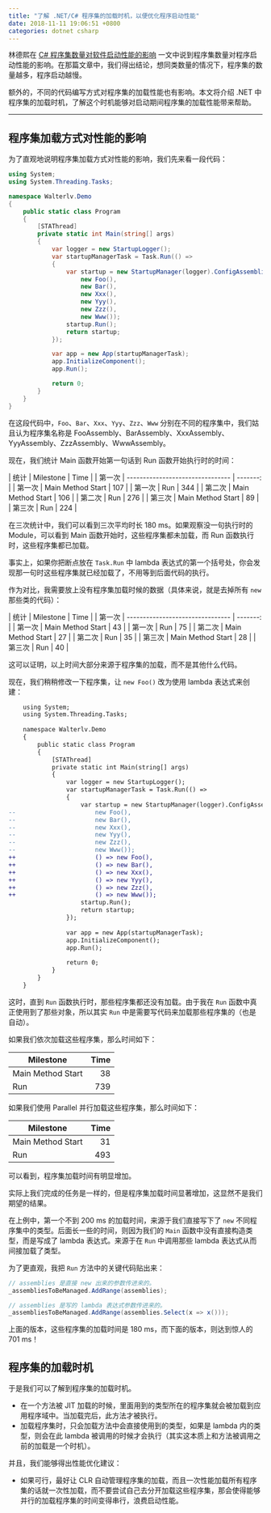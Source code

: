 ```yaml
---
title: "了解 .NET/C# 程序集的加载时机，以便优化程序启动性能"
date: 2018-11-11 19:06:51 +0800
categories: dotnet csharp
---
```


林德熙在 [C# 程序集数量对软件启动性能的影响](https://blog.lindexi.com/post/C-%E7%A8%8B%E5%BA%8F%E9%9B%86%E6%95%B0%E9%87%8F%E5%AF%B9%E8%BD%AF%E4%BB%B6%E5%90%AF%E5%8A%A8%E6%80%A7%E8%83%BD%E7%9A%84%E5%BD%B1%E5%93%8D.html) 一文中说到程序集数量对程序启动性能的影响。在那篇文章中，我们得出结论，想同类数量的情况下，程序集的数量越多，程序启动越慢。

额外的，不同的代码编写方式对程序集的加载性能也有影响。本文将介绍 .NET 中程序集的加载时机，了解这个时机能够对启动期间程序集的加载性能带来帮助。

---

<div id="toc"></div>

## 程序集加载方式对性能的影响

为了直观地说明程序集加载方式对性能的影响，我们先来看一段代码：

```csharp
using System;
using System.Threading.Tasks;

namespace Walterlv.Demo
{
    public static class Program
    {
        [STAThread]
        private static int Main(string[] args)
        {
            var logger = new StartupLogger();
            var startupManagerTask = Task.Run(() =>
            {
                var startup = new StartupManager(logger).ConfigAssemblies(
                    new Foo(),
                    new Bar(),
                    new Xxx(),
                    new Yyy(),
                    new Zzz(),
                    new Www());
                startup.Run();
                return startup;
            });

            var app = new App(startupManagerTask);
            app.InitializeComponent();
            app.Run();

            return 0;
        }
    }
}
```

在这段代码中，`Foo`、`Bar`、`Xxx`、`Yyy`、`Zzz`、`Www` 分别在不同的程序集中，我们姑且认为程序集名称是 FooAssembly、BarAssembly、XxxAssembly、YyyAssembly、ZzzAssembly、WwwAssembly。

现在，我们统计 Main 函数开始第一句话到 Run 函数开始执行时的时间：

| 统计   | Milestone                        |     Time |
| 第一次 | -------------------------------- | -------: |
| 第一次 | Main Method Start                |      107 |
| 第一次 | Run                              |      344 |
| 第二次 | Main Method Start                |      106 |
| 第二次 | Run                              |      276 |
| 第三次 | Main Method Start                |       89 |
| 第三次 | Run                              |      224 |

在三次统计中，我们可以看到三次平均时长 180 ms。如果观察没一句执行时的 Module，可以看到 Main 函数开始时，这些程序集都未加载，而 Run 函数执行时，这些程序集都已加载。

事实上，如果你把断点放在 `Task.Run` 中 lambda 表达式的第一个括号处，你会发现那一句时这些程序集就已经加载了，不用等到后面代码的执行。

作为对比，我需要放上没有程序集加载时候的数据（具体来说，就是去掉所有 `new` 那些类的代码）：

| 统计   | Milestone                        |     Time |
| 第一次 | -------------------------------- | -------: |
| 第一次 | Main Method Start                |       43 |
| 第一次 | Run                              |       75 |
| 第二次 | Main Method Start                |       27 |
| 第二次 | Run                              |       35 |
| 第三次 | Main Method Start                |       28 |
| 第三次 | Run                              |       40 |

这可以证明，以上时间大部分来源于程序集的加载，而不是其他什么代码。

现在，我们稍稍修改一下程序集，让 `new Foo()` 改为使用 lambda 表达式来创建：

```diff
    using System;
    using System.Threading.Tasks;
    
    namespace Walterlv.Demo
    {
        public static class Program
        {
            [STAThread]
            private static int Main(string[] args)
            {
                var logger = new StartupLogger();
                var startupManagerTask = Task.Run(() =>
                {
                    var startup = new StartupManager(logger).ConfigAssemblies(
--                      new Foo(),
--                      new Bar(),
--                      new Xxx(),
--                      new Yyy(),
--                      new Zzz(),
--                      new Www());
++                      () => new Foo(),
++                      () => new Bar(),
++                      () => new Xxx(),
++                      () => new Yyy(),
++                      () => new Zzz(),
++                      () => new Www());
                    startup.Run();
                    return startup;
                });
    
                var app = new App(startupManagerTask);
                app.InitializeComponent();
                app.Run();
    
                return 0;
            }
        }
    }
```

这时，直到 `Run` 函数执行时，那些程序集都还没有加载。由于我在 `Run` 函数中真正使用到了那些对象，所以其实 `Run` 中是需要写代码来加载那些程序集的（也是自动）。

如果我们依次加载这些程序集，那么时间如下：

| Milestone                        |     Time |
| -------------------------------- | -------: |
| Main Method Start                |       38 |
| Run                              |      739 |

如果我们使用 Parallel 并行加载这些程序集，那么时间如下：

| Milestone                        |     Time |
| -------------------------------- | -------: |
| Main Method Start                |       31 |
| Run                              |      493 |

可以看到，程序集加载时间有明显增加。

实际上我们完成的任务是一样的，但是程序集加载时间显著增加，这显然不是我们期望的结果。

在上例中，第一个不到 200 ms 的加载时间，来源于我们直接写下了 `new` 不同程序集中的类型。后面长一些的时间，则因为我们的 `Main` 函数中没有直接构造类型，而是写成了 lambda 表达式。来源于在 `Run` 中调用那些 lambda 表达式从而间接加载了类型。

为了更直观，我把 `Run` 方法中的关键代码贴出来：

```csharp
// assemblies 是直接 new 出来的参数传进来的。
_assembliesToBeManaged.AddRange(assemblies);
```

```csharp
// assemblies 是写的 lambda 表达式参数传进来的。
_assembliesToBeManaged.AddRange(assemblies.Select(x => x()));
```

上面的版本，这些程序集的加载时间是 180 ms，而下面的版本，则达到惊人的 701 ms！

## 程序集的加载时机

于是我们可以了解到程序集的加载时机。

- 在一个方法被 JIT 加载的时候，里面用到的类型所在的程序集就会被加载到应用程序域中。当加载完后，此方法才被执行。
- 加载程序集时，只会加载方法中会直接使用到的类型，如果是 lambda 内的类型，则会在此 lambda 被调用的时候才会执行（其实这本质上和方法被调用之前的加载是一个时机）。

并且，我们能够得出性能优化建议：

- 如果可行，最好让 CLR 自动管理程序集的加载，而且一次性能加载所有程序集的话就一次性加载，而不要尝试自己去分开加载这些程序集，那会使得能够并行的加载程序集的时间变得串行，浪费启动性能。
